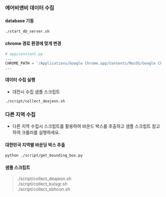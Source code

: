 ### 에어비앤비 데이터 수집

#### database 기동
```bash
./start_db_server.sh
```

#### chrome 경로 환경에 맞게 변경
```python
# app/constant.py
...
CHROME_PATH = '/Applications/Google Chrome.app/Contents/MacOS/Google Chrome'
...
```

#### 데이터 수집 실행
- 대전시 수집 샘플 스크립트
```
./script/collect_deajeon.sh
```

### 다른 지역 수집
- 다른 지역 수집시 스크립트를 활용하여 바운드 박스를 추출하고 샘플 스크립트 참고하여 크롤러를 실행하세요.

#### 대한민국 지역별 바운딩 박스 추출
```bash
python ./script/get_bounding_box.py
```

#### 샘플 스크립트 
> ./script/collect_deajeon.sh <br>
> ./script/collect_kulsgr.sh <br>
> ./script/collect_sbhcon.sh <br>